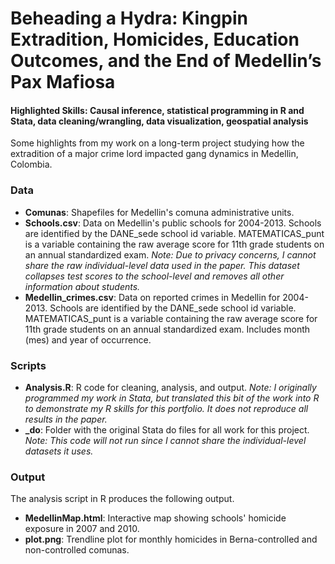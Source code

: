 # Beheading a Hydra: Kingpin Extradition, Homicides, Education Outcomes, and the End of Medellin’s Pax Mafiosa
#### Highlighted Skills: Causal inference, statistical programming in R and Stata, data cleaning/wrangling, data visualization, geospatial analysis

Some highlights from my work on a long-term project studying how the extradition of a major crime lord impacted gang dynamics in Medellin, Colombia. 


### Data

- **Comunas**: Shapefiles for Medellin's comuna administrative units.
- **Schools.csv**: Data on Medellin's public schools for 2004-2013. Schools are identified by the DANE_sede school id variable. MATEMATICAS_punt is a variable containing the raw average score for 11th grade students on an annual standardized exam. _Note: Due to privacy concerns, I cannot share the raw individual-level data used in the paper. This dataset collapses test scores to the school-level and removes all other information about students._ 
- **Medellin_crimes.csv**: Data on reported crimes in Medellin for 2004-2013. Schools are identified by the DANE_sede school id variable. MATEMATICAS_punt is a variable containing the raw average score for 11th grade students on an annual standardized exam. Includes month (mes) and year of occurrence.

### Scripts
- **Analysis.R**: R code for cleaning, analysis, and output. _Note: I originally programmed my work in Stata, but translated this bit of the work into R to demonstrate my R skills for this portfolio. It does not reproduce all results in the paper._
- **_do**: Folder with the original Stata do files for all work for this project. _Note: This code will not run since I cannot share the individual-level datasets it uses._


### Output
The analysis script in R produces the following output.

- **MedellinMap.html**: Interactive map showing schools' homicide exposure in 2007 and 2010.
- **plot.png**: Trendline plot for monthly homicides in Berna-controlled and non-controlled comunas.

